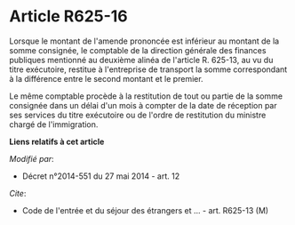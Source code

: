 # Article R625-16

Lorsque le montant de l'amende prononcée est inférieur au montant de la somme consignée, le  comptable de la direction
générale des finances publiques mentionné au deuxième alinéa de l'article R. 625-13, au vu du titre exécutoire, restitue à
l'entreprise de transport la somme correspondant à la différence entre le second montant et le premier. 

Le même comptable procède à la restitution de tout ou partie de la somme consignée dans un délai d'un mois à compter de la
date de réception par ses services du titre exécutoire ou de l'ordre de restitution du ministre chargé de l'immigration.

**Liens relatifs à cet article**

_Modifié par_:

  - Décret n°2014-551 du 27 mai 2014 - art. 12

_Cite_:

  - Code de l'entrée et du séjour des étrangers et ... - art. R625-13 (M)

